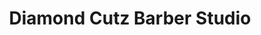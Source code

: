 ---
title: "Diamond Cutz Barber Studio"
url: /columbia/diamond-cutz-barber-studio/
shop: hairdresser
---